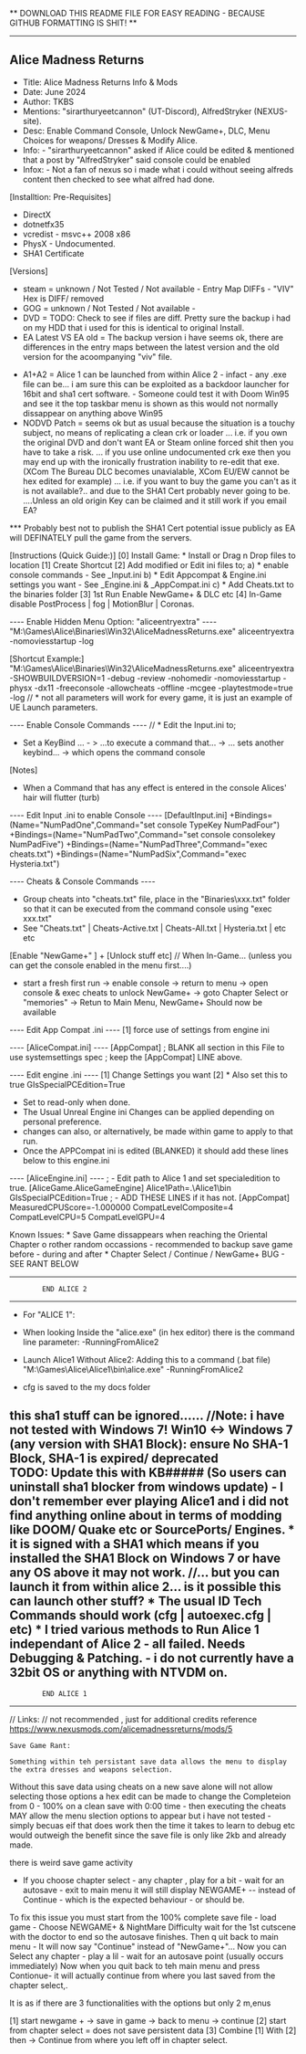 
** DOWNLOAD THIS README FILE FOR EASY READING - BECAUSE GITHUB FORMATTING IS SHIT! **

----------------------------
Alice Madness Returns
----------------------------
* Title:		Alice Madness Returns Info & Mods
* Date:		June 2024
* Author:		TKBS 
* Mentions:	"sirarthuryeetcannon" (UT-Discord), AlfredStryker (NEXUS-site).
* Desc:		Enable Command Console, Unlock NewGame+, DLC, Menu Choices for weapons/ Dresses & Modify Alice.
* Info:		- "sirarthuryeetcannon" asked if Alice could be edited & mentioned that a post by "AlfredStryker" said console could be enabled
* Infox:	- Not a fan of nexus so i made what i could without seeing alfreds content then checked to see what alfred had done.

[Installtion: Pre-Requisites]
* DirectX
* dotnetfx35
* vcredist - msvc++ 2008 x86
* PhysX - Undocumented.
* SHA1 Certificate

[Versions]
- steam 				= unknown / Not Tested / Not available - Entry Map DIFFs - "VIV" Hex is DIFF/ removed
- GOG 					= unknown / Not Tested / Not available - 
- DVD 					= TODO: Check to see if files are diff. Pretty sure the backup i had on my HDD that i used for this is identical to original Install.  
- EA Latest VS EA old 	= The backup version i have seems ok, there are differences in the entry maps between the latest version and the old version for the acoompanying "viv" file.
* A1+A2 				= Alice 1 can be launched from within Alice 2 - infact - any .exe file can be... i am sure this can be exploited as a backdoor launcher for 16bit and sha1 cert software.
						- Someone could test it with Doom Win95 and see it the top taskbar menu is shown as this would not normally dissappear on anything above Win95 
* NODVD Patch 			= seems ok but as usual because the situation is a touchy subject, no means of replicating a clean crk or loader 
						... i.e. if you own the original DVD and don't want EA or Steam online forced shit then you have to take a risk.
								... if you use online undocumented crk exe then you may end up with the ironically frustration inability to re-edit that exe. (XCom The Bureau DLC becomes unavialable, XCom EU/EW cannot be hex edited for example)
						... i.e. if you want to buy the game you can't as it is not available?.. and due to the SHA1 Cert probably never going to be.
								....Unless an old origin Key can be claimed and it still work if you email EA?
								
*** Probably best not to publish the SHA1 Cert potential issue publicly as EA will DEFINATELY pull the game from the servers.
					
[Instructions (Quick Guide:)]
[0] Install Game: * Install or Drag n Drop files to location
[1] Create Shortcut 
[2] Add modified or Edit ini files to;
	a) * enable console commands					- See _Input.ini
	b) * Edit Appcompat & Engine.ini settings you want		- See _Engine.ini & _AppCompat.ini 
	c) * Add Cheats.txt to the binaries folder
[3] 1st Run Enable NewGame+ & DLC etc
[4] In-Game disable PostProcess | fog | MotionBlur | Coronas.

---- Enable Hidden Menu Option: "aliceentryextra" ----
"M:\Games\Alice\Binaries\Win32\AliceMadnessReturns.exe" aliceentryextra -nomoviesstartup -log
 
[Shortcut Example:]
"M:\Games\Alice\Binaries\Win32\AliceMadnessReturns.exe" aliceentryextra -SHOWBUILDVERSION=1 -debug -review -nohomedir -nomoviesstartup -physx -dx11 -freeconsole -allowcheats -offline -mcgee -playtestmode=true -log
// * not all parameters will work for every game,  it is just an example of UE Launch parameters.

---- Enable Console Commands ----
// * Edit the Input.ini to;
* Set a KeyBind ... - > ...to execute a command that... -> ... sets another keybind... -> which opens the command console

[Notes]
* When a Command that has any effect is entered in the console Alices' hair will flutter (turb)

---- Edit Input .ini to enable Console ----
[DefaultInput.ini]
+Bindings=(Name="NumPadOne",Command="set console TypeKey NumPadFour")
+Bindings=(Name="NumPadTwo",Command="set console consolekey NumPadFive")
+Bindings=(Name="NumPadThree",Command="exec cheats.txt")
+Bindings=(Name="NumPadSix",Command="exec Hysteria.txt")

---- Cheats & Console Commands ----
* Group cheats into "cheats.txt" file, place in the "Binaries\xxx.txt" folder so that it can be executed from the command console using "exec xxx.txt"
* See "Cheats.txt" | Cheats-Active.txt | Cheats-All.txt | Hysteria.txt | etc etc 

[Enable "NewGame+" ]  + [Unlock stuff etc]
// When In-Game... (unless you can get the console enabled in the menu first....)
* start a fresh first run -> enable console -> return to menu -> open console & exec cheats to unlock NewGame+ -> goto Chapter Select or "memories" -> Retun to Main Menu, NewGame+ Should now be available

---- Edit App Compat .ini ----
[1] force use of settings from engine ini

---- [AliceCompat.ini] ---- 
[AppCompat]
; BLANK all section in this File to use systemsettings spec
; keep the [AppCompat] LINE above.

---- Edit engine .ini ----
[1] Change Settings you want
[2] * Also set this to true
	GIsSpecialPCEdition=True
* Set to read-only when done.
* The Usual Unreal Engine ini Changes can be applied depending on personal preference.
* changes can also, or alternatively, be made within game to apply to that run.
* Once the APPCompat ini is edited (BLANKED) it should add these lines below to this engine.ini 

---- [AliceEngine.ini] ----
; - Edit path to Alice 1 and set specialedition to true.
[AliceGame.AliceGameEngine]
Alice1Path=.\Alice1\bin
GIsSpecialPCEdition=True
; - ADD THESE LINES if it has not.
[AppCompat]
MeasuredCPUScore=-1.000000
CompatLevelComposite=4
CompatLevelCPU=5
CompatLevelGPU=4


Known Issues:
	* Save Game dissappears when reaching the Oriental Chapter o rother random occassions 
	- recommended to backup save game before - during and after
	* Chapter Select / Continue / NewGame+ BUG - SEE RANT BELOW
	
-------------------------------------------------------------------------------------------
			END ALICE 2 
-------------------------------------------------------------------------------------------

* For "ALICE 1": 

* When looking Inside the "alice.exe" (in hex editor) there is the command line parameter:
	-RunningFromAlice2
	
* Launch Alice1 Without Alice2: Adding this to a command (.bat file) 
"M:\Games\Alice\Alice1\bin\alice.exe" -RunningFromAlice2

* cfg is saved to the my docs folder 
	
this sha1 stuff can be ignored......
					//Note: i have not tested with Windows 7!
						Win10 <-> Windows 7 (any version with SHA1 Block): ensure No SHA-1 Block, SHA-1 is expired/ deprecated  
				TODO:	Update this with KB##### (So users can uninstall sha1 blocker from windows update) 
						- I don't remember ever playing Alice1 and i did not find anything online about in terms of modding like DOOM/ Quake etc or SourcePorts/ Engines.
						* it is signed with a SHA1 which means if you installed the SHA1 Block on Windows 7 or have any OS above it may not work.
						//... but you can launch it from within alice 2... is it possible this can launch other stuff?
						* The usual ID Tech Commands should work (cfg | autoexec.cfg | etc)
						* I tried various methods to Run Alice 1 independant of Alice 2  - all failed. Needs Debugging & Patching.
						- i do not currently have a 32bit OS or anything with NTVDM on.
-------------------------------------------------------------------------------------------
			END ALICE 1 
-------------------------------------------------------------------------------------------

// Links:	// not recommended , just for additional credits reference
https://www.nexusmods.com/alicemadnessreturns/mods/5









	Save Game Rant:
	
	Something within teh persistant save data allows the menu to display the extra dresses and weapons selection.
Without this save data using cheats on a new save alone will not allow selecting those options
a hex edit can be made to change the Completeion from 0 - 100% on a clean save with 0:00 time - then executing the cheats MAY allow the menu slection options to appear but i have not tested - simply becuas eif that does work then the time it takes to learn to debug etc would outweigh the benefit since the save file is only like 2kb and already made.


there is weird save game activity

- If you choose chapter select - any chapter , play for a bit - wait for an autosave - exit to main menu 
it will still display NEWGAME+ -- instead of Continue - which is the expected behaviour - or should be.

To fix this issue you must start from the 100% complete save file - load game - Choose NEWGAME+ & NightMare Difficulty wait for the 1st cutscene with the doctor to end so the autosave finishes. Then q	uit back to main menu - It will now say "Continue" instead of "NewGame+"... Now you can Select any chapter - play a lil - wait for an autosave point (usually occurs immediately) Now when you quit back to teh main menu and press Contionue- it will actually continue from where you last saved from the chapter select,.


It is as if there are 3 functionalities with the options but only 2 m,enus

[1] start newgame + -> save in game -> back to menu -> continue
[2] start from chapter select = does not save persistent data 
[3] Combine [1] With [2] then -> Continue from where you left off in chapter select.
